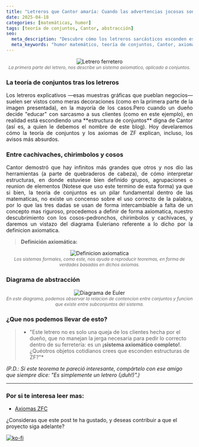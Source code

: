 ```yaml
---
title: "Letreros que Cantor amaría: Cuando las advertencias jocosas son conjuntos no numerables"
date: 2025-04-18
categories: [matemáticas, humor]
tags: [teoría de conjuntos, Cantor, abstracción]
seo:
  meta_description: "Descubre cómo los letreros sarcásticos esconden estructuras matemáticas rigurosas: una aplicación jocosa de la teoría de conjuntos de Cantor."
  meta_keywords: "humor matemático, teoría de conjuntos, Cantor, axiomas ZF, abstracción, letreros graciosos"
---
```


<p align="center">
  <img src="{{ '/assets/images/posts/letrero-explicativo.jpg' | relative_url }}" 
       alt="Letrero ferretero" 
       style="max-width: 80%; height: auto;">
  <br>
  <span style="font-size: 0.85em; color: #666; font-style: italic;">
    La primera parte del letrero, nos describe un sistema axiomatico, aplicado a conjuntos.
  </span>
</p>

### La teoría de conjuntos tras los letreros  

<p style="text-align: justify; text-justify:inner-word;">
	Los letreros explicativos —esas muestras gráficas que pueblan negocios— suelen ser vistos como meras decoraciones (como en la primera parte de la imagen presentada), en la mayoría de los casos.Pero cuando un dueño decide "educar" con sarcasmo a sus clientes (como en este ejemplo), en realidad está escondiendo una **estructura de conjuntos** digna de Cantor (así es, a quien le debemos el nombre de este blog). Hoy develaremos cómo la teoría de conjuntos y los axiomas de ZF explican, incluso, los avisos más absurdos.
</p>

### Entre cachivaches, chirimbolos y cosos  

<p style="text-align: justify; text-justify:inner-word;">
	Cantor demostró que hay infinitos más grandes que otros y nos dio las herramientas (a parte de quebraderos de cabeza), de cómo interpretar estructuras, en donde estuviese bien definido grupos, agrupaciones o reunion de elementos (Notese que uso este termino de esta forma) ya que si bien, la teoria de conjuntos es un pilar fundamental dentro de las matematicas, no existe un concenso sobre el uso correcto de la palabra, por lo que las tres dadas se usan de forma intercambiable a falta de un concepto mas riguroso, procedemos a definir de forma axiomatica, nuestro descubrimiento con los cosos-pedronchos, chirimbolos y cachivaces, y daremos un vistazo del diagrama Euleriano referente a lo dicho por la definicion axiomatica.
</p>

> **Definición axiomática:**  

<p align="center">
  <img src="{{ '/assets/images/posts/sistema-axiomatico1.png' | relative_url }}" 
       alt="Definicion axiomatica" 
       style="max-width: 80%; height: auto;">
  <br>
  <span style="font-size: 0.85em; color: #666; font-style: italic;">
    Los sistemas formales, como este, nos ayuda a reproducir teoremas, en forma de verdades basadas en dichos axiomas.
  </span>
</p>

### Diagrama de abstracción  

<p align="center">
  <img src="{{ '/assets/images/posts/diagrama-euler.png' | relative_url }}" 
       alt="Diagrama de Euler" 
       style="max-width: 80%; height: auto;">
  <br>
  <span style="font-size: 0.85em; color: #666; font-style: italic;">
    En este diagrama, podemos observar la relacion de contencion entre conjuntos y funcion que existe entre subconjuntos del sistema.
  </span>
</p>

### ¿Que nos podemos llevar de esto? 

>* "Este letrero no es solo una queja de los clientes hecha por el dueño, que no manejan la jerga necesaria para pedir lo correcto dentro de su ferretería: es un **¡sistema axiomático completo!**. ¿Quéotros objetos cotidianos crees que esconden estructuras de ZF?"* 


*(P.D.: Si este teorema te pareció interesante, compártelo con ese amigo que siempre dice: "Es simplemente un letrero (¡duh!)".)*

---

### Por si te interesa leer mas: 
- [Axiomas ZFC](https://es.wikipedia.org/wiki/Axiomas_de_Zermelo-Fraenkel) 

¿Consideras que este post te ha gustado, y deseas contribuir a que el proyecto siga adelante?

[![ko-fi](https://ko-fi.com/img/githubbutton_sm.svg)](https://ko-fi.com/C1C41DTDL2)

